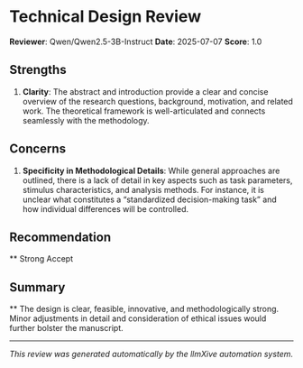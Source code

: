 # Technical Design Review

**Reviewer**: Qwen/Qwen2.5-3B-Instruct
**Date**: 2025-07-07
**Score**: 1.0

## Strengths
1. **Clarity**: The abstract and introduction provide a clear and concise overview of the research questions, background, motivation, and related work. The theoretical framework is well-articulated and connects seamlessly with the methodology.

## Concerns
1. **Specificity in Methodological Details**: While general approaches are outlined, there is a lack of detail in key aspects such as task parameters, stimulus characteristics, and analysis methods. For instance, it is unclear what constitutes a “standardized decision-making task” and how individual differences will be controlled.

## Recommendation
** Strong Accept

## Summary
** The design is clear, feasible, innovative, and methodologically strong. Minor adjustments in detail and consideration of ethical issues would further bolster the manuscript.

---
*This review was generated automatically by the llmXive automation system.*
